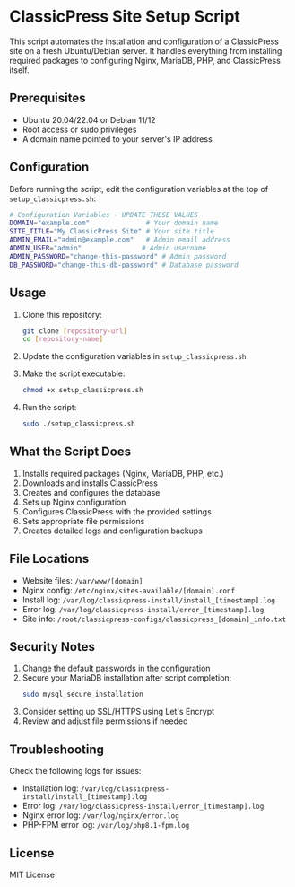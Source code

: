# ClassicPress Site Setup Script

This script automates the installation and configuration of a ClassicPress site on a fresh Ubuntu/Debian server. It handles everything from installing required packages to configuring Nginx, MariaDB, PHP, and ClassicPress itself.

## Prerequisites

- Ubuntu 20.04/22.04 or Debian 11/12
- Root access or sudo privileges
- A domain name pointed to your server's IP address

## Configuration

Before running the script, edit the configuration variables at the top of `setup_classicpress.sh`:

```bash
# Configuration Variables - UPDATE THESE VALUES
DOMAIN="example.com"              # Your domain name
SITE_TITLE="My ClassicPress Site" # Your site title
ADMIN_EMAIL="admin@example.com"   # Admin email address
ADMIN_USER="admin"               # Admin username
ADMIN_PASSWORD="change-this-password" # Admin password
DB_PASSWORD="change-this-db-password" # Database password
```

## Usage

1. Clone this repository:
   ```bash
   git clone [repository-url]
   cd [repository-name]
   ```

2. Update the configuration variables in `setup_classicpress.sh`

3. Make the script executable:
   ```bash
   chmod +x setup_classicpress.sh
   ```

4. Run the script:
   ```bash
   sudo ./setup_classicpress.sh
   ```

## What the Script Does

1. Installs required packages (Nginx, MariaDB, PHP, etc.)
2. Downloads and installs ClassicPress
3. Creates and configures the database
4. Sets up Nginx configuration
5. Configures ClassicPress with the provided settings
6. Sets appropriate file permissions
7. Creates detailed logs and configuration backups

## File Locations

- Website files: `/var/www/[domain]`
- Nginx config: `/etc/nginx/sites-available/[domain].conf`
- Install log: `/var/log/classicpress-install/install_[timestamp].log`
- Error log: `/var/log/classicpress-install/error_[timestamp].log`
- Site info: `/root/classicpress-configs/classicpress_[domain]_info.txt`

## Security Notes

1. Change the default passwords in the configuration
2. Secure your MariaDB installation after script completion:
   ```bash
   sudo mysql_secure_installation
   ```
3. Consider setting up SSL/HTTPS using Let's Encrypt
4. Review and adjust file permissions if needed

## Troubleshooting

Check the following logs for issues:
- Installation log: `/var/log/classicpress-install/install_[timestamp].log`
- Error log: `/var/log/classicpress-install/error_[timestamp].log`
- Nginx error log: `/var/log/nginx/error.log`
- PHP-FPM error log: `/var/log/php8.1-fpm.log`

## License

MIT License 